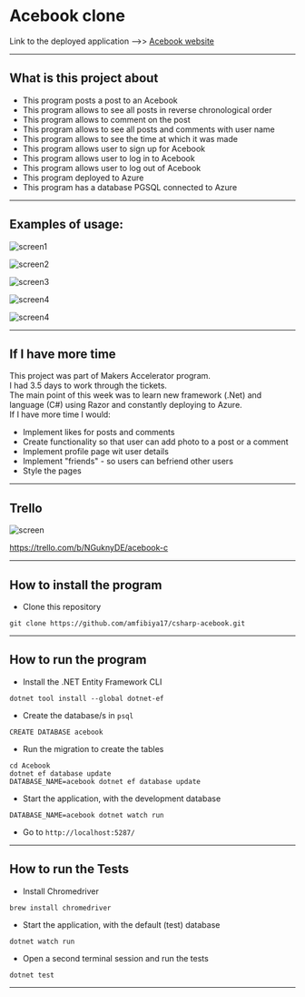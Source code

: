 Acebook clone
===

Link to the deployed application -->> [Acebook website](https://acebook-clone.azurewebsites.net/)

---


## What is this project about
- This program posts a post to an Acebook
- This program allows to see all posts in reverse chronological order
- This program allows to comment on the post
- This program allows to see all posts and comments with user name
- This program allows to see the time at which it was made
- This program allows user to sign up for Acebook
- This program allows user to log in to Acebook
- This program allows user to log out of Acebook
- This program deployed to Azure
- This program has a database PGSQL connected to Azure


---

## Examples of usage:

![screen1]()  

![screen2]()  

![screen3]()    

![screen4]()  

![screen4]() 

---

## If I have more time
This project was part of Makers Accelerator program.   
I had 3.5 days to work through the tickets.   
The main point of this week was to learn new framework (.Net) and language (C#) using Razor and constantly deploying to Azure.  
If I have more time I would:
- Implement likes for posts and comments
- Create functionality so that user can add photo to a post or a comment
- Implement profile page wit user details
- Implement "friends" - so users can befriend other users
- Style the pages

---

## Trello

![screen](https://i.postimg.cc/K89Qx53Y/Screenshot-2022-08-20-at-12-28-16.png)   

https://trello.com/b/NGuknyDE/acebook-c

---


## How to install the program

- Clone this repository 

```
git clone https://github.com/amfibiya17/csharp-acebook.git
```

---


## How to run the program    

- Install the .NET Entity Framework CLI
```
dotnet tool install --global dotnet-ef
```
- Create the database/s in `psql`
```
CREATE DATABASE acebook
```
- Run the migration to create the tables
```
cd Acebook
dotnet ef database update
DATABASE_NAME=acebook dotnet ef database update
```
- Start the application, with the development database
```
DATABASE_NAME=acebook dotnet watch run
```
- Go to `http://localhost:5287/`  

---


## How to run the Tests

- Install Chromedriver
```
brew install chromedriver
```
- Start the application, with the default (test) database
```
dotnet watch run
```
- Open a second terminal session and run the tests
```
dotnet test
```
---